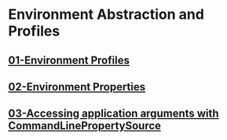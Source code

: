 # Environment Abstraction and Profiles

## [01-Environment Profiles](01-profiles/README.md)

## [02-Environment Properties](02-properties/README.md)

## [03-Accessing application arguments with CommandLinePropertySource](03-commandlinepropertysource/README.md)
